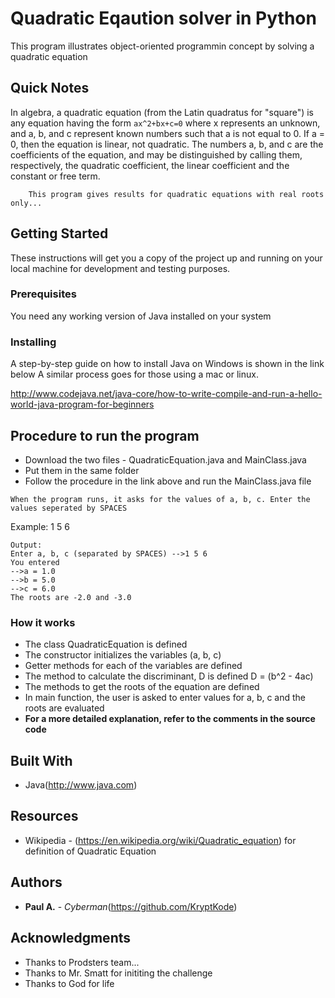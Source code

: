 # Quadratic Eqaution solver in Python

This program illustrates object-oriented programmin concept by solving a quadratic equation

## Quick Notes
In algebra, a quadratic equation (from the Latin quadratus for "square") is any equation having the form
	```
		ax^2+bx+c=0
	```
where x represents an unknown, and a, b, and c represent known numbers such that a is not equal to 0. 
If a = 0, then the equation is linear, not quadratic. 
The numbers a, b, and c are the coefficients of the equation, and may be distinguished by calling them, respectively, the quadratic coefficient, the linear coefficient and the constant or free term.
```
	This program gives results for quadratic equations with real roots only... 
```

## Getting Started

These instructions will get you a copy of the project up and running on your local machine for development and testing purposes.

### Prerequisites

You need any working version of Java installed on your system


### Installing

A step-by-step guide on how to install Java on Windows is shown in the link below
A similar process goes for those using a mac or linux.

http://www.codejava.net/java-core/how-to-write-compile-and-run-a-hello-world-java-program-for-beginners





## Procedure to run the program
* Download the two files - QuadraticEquation.java and MainClass.java
* Put them in the same folder
* Follow the procedure in the link above and run the MainClass.java file

```
When the program runs, it asks for the values of a, b, c. Enter the values seperated by SPACES
```
Example: 1 5 6
```
Output:
Enter a, b, c (separated by SPACES) -->1 5 6 
You entered
-->a = 1.0
-->b = 5.0
-->c = 6.0
The roots are -2.0 and -3.0
```
### How it works
* The class QuadraticEquation is defined
* The constructor initializes the variables (a, b, c)
* Getter methods for each of the variables are defined
* The method to calculate the discriminant, D is defined D = (b^2 - 4ac)
* The methods to get the roots of the equation are defined
* In main function, the user is asked to enter values for a, b, c and the roots are evaluated
* **For a more detailed explanation, refer to the comments in the source code**


## Built With

* Java(http://www.java.com)

## Resources
* Wikipedia - (https://en.wikipedia.org/wiki/Quadratic_equation) for definition of Quadratic Equation

## Authors

* **Paul A.** - *Cyberman*(https://github.com/KryptKode)


## Acknowledgments

* Thanks to Prodsters team...
* Thanks to Mr. Smatt for inititing the challenge
* Thanks to God for life